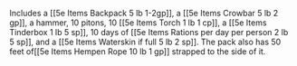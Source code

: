 Includes a [[5e Items Backpack 5 lb 1-2gp]],
a [[5e Items Crowbar 5 lb 2 gp]], 
a hammer,
10 pitons, 
10 [[5e Items Torch 1 lb 1 cp]],
a [[5e Items Tinderbox 1 lb 5 sp]], 
10 days of [[5e Items Rations per day per person 2 lb 5 sp]], and a 
[[5e Items Waterskin if full 5 lb 2 sp]]. 
The pack also has 50 feet of[[5e Items Hempen Rope 10 lb 1 gp]] strapped to the side of it.
